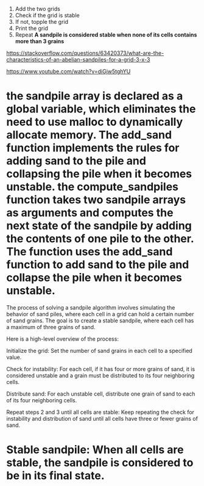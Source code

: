 1. Add the two grids
2. Check if the grid is stable
3. If not, topple the grid
4. Print the grid
5. Repeat
**A sandpile is considered stable when none of its cells contains more than 3 grains**

https://stackoverflow.com/questions/63420373/what-are-the-characteristics-of-an-abelian-sandpiles-for-a-grid-3-x-3

https://www.youtube.com/watch?v=diGjw5tghYU


 the sandpile array is declared as a global variable, which eliminates the need to use malloc to dynamically allocate memory. The add_sand function implements the rules for adding sand to the pile and collapsing the pile when it becomes unstable.
 the compute_sandpiles function takes two sandpile arrays as arguments and computes the next state of the sandpile by adding the contents of one pile to the other. The function uses the add_sand function to add sand to the pile and collapse the pile when it becomes unstable.
 =============================================
The process of solving a sandpile algorithm involves simulating the behavior of sand piles, where each cell in a grid can hold a certain number of sand grains. The goal is to create a stable sandpile, where each cell has a maximum of three grains of sand.

Here is a high-level overview of the process:

Initialize the grid: Set the number of sand grains in each cell to a specified value.

Check for instability: For each cell, if it has four or more grains of sand, it is considered unstable and a grain must be distributed to its four neighboring cells.

Distribute sand: For each unstable cell, distribute one grain of sand to each of its four neighboring cells.

Repeat steps 2 and 3 until all cells are stable: Keep repeating the check for instability and distribution of sand until all cells have three or fewer grains of sand.

Stable sandpile: When all cells are stable, the sandpile is considered to be in its final state.
=============================================================